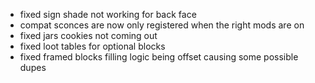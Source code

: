 - fixed sign shade not working for back face
- compat sconces are now only registered when the right mods are on
- fixed jars cookies not coming out
- fixed loot tables for optional blocks
- fixed framed blocks filling logic being offset causing some possible dupes